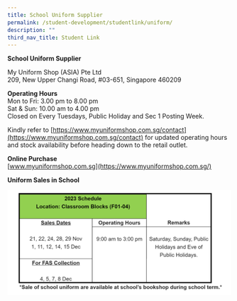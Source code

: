 ```yaml
---
title: School Uniform Supplier
permalink: /student-development/studentlink/uniform/
description: ""
third_nav_title: Student Link
---
```

**School Uniform Supplier**

My Uniform Shop (ASIA) Pte Ltd<br>
209, New Upper Changi Road, #03-651, Singapore 460209

**Operating Hours**<br>
Mon to Fri: 3.00 pm to 8.00 pm<br>
Sat &amp; Sun: 10.00 am to 4.00 pm<br>
Closed on Every Tuesdays, Public Holiday and Sec 1 Posting Week.<br>

Kindly refer to [https://www.myuniformshop.com.sg/contact](https://www.myuniformshop.com.sg/contact) for updated operating hours and stock availability before heading down to the retail outlet.

**Online Purchase**<br>
[www.myuniformshop.com.sg](https://www.myuniformshop.com.sg/)

**Uniform Sales in School**

![sales of uniform](/images/sales%20of%20uniform%202023.png)